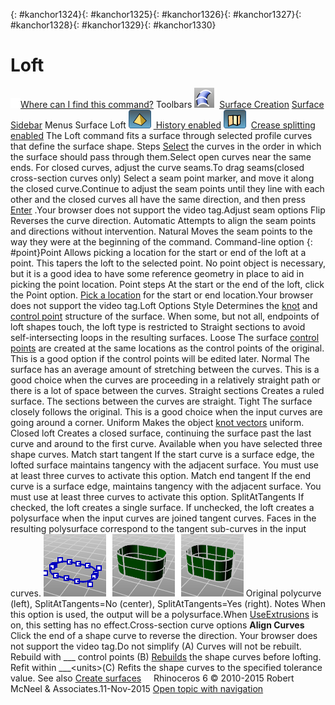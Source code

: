 ---
---

{: #kanchor1324}{: #kanchor1325}{: #kanchor1326}{: #kanchor1327}{: #kanchor1328}{: #kanchor1329}{: #kanchor1330}
# Loft
 [![images/transparent.gif](images/transparent.gif)Where can I find this command?](javascript:void(0);) Toolbars
![images/loft.png](images/loft.png) [Surface Creation](surface-creation-toolbar.html)  [Surface Sidebar](surface-sidebar-toolbar.html) 
Menus
Surface
Loft
![images/history-tag.png](images/history-tag.png) [&#160;History enabled](historyenabled.html) 
![images/creasesplitting-tag.png](images/creasesplitting-tag.png)&#160; [Crease splitting enabled](creasesplttingenabled.html) 
The Loft command fits a surface through selected profile curves that define the surface shape.
Steps
 [Select](select-objects.html) the curves in the order in which the surface should pass through them.Select open curves near the same ends. For closed curves, adjust the curve seams.To drag seams(closed cross-section curves only)
Select a seam point marker, and move it along the closed curve.Continue to adjust the seam points until they line with each other and the closed curves all have the same direction, and then press [Enter](enter-key.html) .Your browser does not support the video tag.Adjust seam options
Flip
Reverses the curve direction.
Automatic
Attempts to align the seam points and directions without intervention.
Natural
Moves the seam points to the way they were at the beginning of the command.
Command-line option
{: #point}Point
Allows picking a location for the start or end of the loft at a point. This tapers the loft to the selected point.
No point object is necessary, but it is a good idea to have some reference geometry in place to aid in picking the point location.
Point steps
At the start or the end of the loft, click the Point option. [Pick a location](pick-location.html) for the start or end location.Your browser does not support the video tag.Loft Options
Style
Determines the [knot](knot.html) and [control point](controlpoint.html) structure of the surface.
When some, but not all, endpoints of loft shapes touch, the loft type is restricted to Straight sections to avoid self-intersecting loops in the resulting surfaces.
Loose
The surface [control points](controlpoint.html) are created at the same locations as the control points of the original. This is a good option if the control points will be edited later.
Normal
The surface has an average amount of stretching between the curves. This is a good choice when the curves are proceeding in a relatively straight path or there is a lot of space between the curves.
Straight sections
Creates a ruled surface. The sections between the curves are straight.
Tight
The surface closely follows the original. This is a good choice when the input curves are going around a corner.
Uniform
Makes the object [knot vectors](knot.html) uniform.
Closed loft
Creates a closed surface, continuing the surface past the last curve and around to the first curve. Available when you have selected three shape curves.
Match start tangent
If the start curve is a surface edge, the lofted surface maintains tangency with the adjacent surface. You must use at least three curves to activate this option.
Match end tangent
If the end curve is a surface edge, maintains tangency with the adjacent surface. You must use at least three curves to activate this option.
SplitAtTangents
If checked, the loft creates a single surface.
If unchecked, the loft creates a polysurface when the input curves are joined tangent curves. Faces in the resulting polysurface correspond to the tangent sub-curves in the input curves.
![images/extrudesplitattangents-yes.png](images/extrudesplitattangents-yes.png)
Original polycurve (left), SplitAtTangents=No (center), SplitAtTangents=Yes (right).
Notes
When this option is used, the output will be a polysurface.When [UseExtrusions](useextrusions.html) is on, this setting has no effect.Cross-section curve options
 **Align Curves** 
Click the end of a shape curve to reverse the direction.
Your browser does not support the video tag.Do not simplify (A)
Curves will not be rebuilt.
Rebuild with ___ control points (B)
 [Rebuilds](rebuild.html) the shape curves before lofting.
Refit within ___&lt;units&gt;(C)
Refits the shape curves to the specified tolerance value.
See also
 [Create surfaces](sak-surface.html) 
&#160;
&#160;
Rhinoceros 6 © 2010-2015 Robert McNeel &amp; Associates.11-Nov-2015
 [Open topic with navigation](loft.html) 

